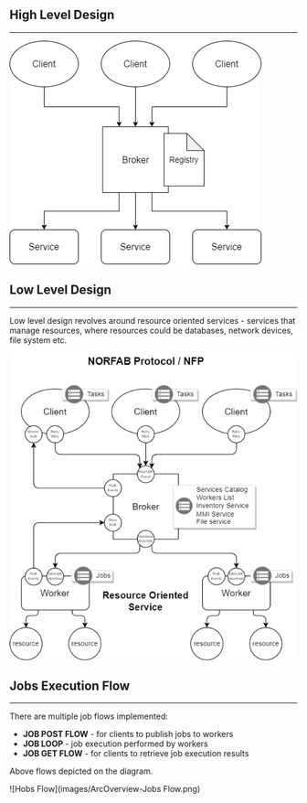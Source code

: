 ## High Level Design

---

![High Level Architecture](images/ArcOverview-HighLevel.png)

## Low Level Design

---

Low level design revolves around resource oriented services - services
that manage resources, where resources could be databases, network devices,
file system etc.

![NorFab Low Level Design](images/ArcOverview-NFP.png)

## Jobs Execution Flow

---

There are multiple job flows implemented:

- **JOB POST FLOW** - for clients to publish jobs to workers
- **JOB LOOP** - job execution performed by workers
- **JOB GET FLOW** - for clients to retrieve job execution results

Above flows depicted on the diagram.

![Hobs Flow](images/ArcOverview-Jobs Flow.png)
